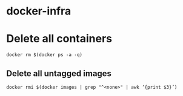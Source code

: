 # docker-infra

# Delete all containers
```
docker rm $(docker ps -a -q)
```

## Delete all untagged images
```
docker rmi $(docker images | grep "^<none>" | awk ‘{print $3}’)
```

